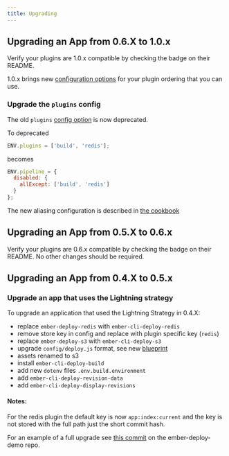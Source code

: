 ```yaml
---
title: Upgrading
---
```

## Upgrading an App from 0.6.X to 1.0.x

Verify your plugins are 1.0.x compatible by checking the badge on their README.

1.0.x brings new [configuration options](../configuration) for your plugin ordering that you can use.

### Upgrade the `plugins` config

The old `plugins` [config option](/docs/v0.6.x/aliasing-plugins/) is now deprecated.

To deprecated

```js
ENV.plugins = ['build', 'redis'];
```

becomes

```js
ENV.pipeline = {
  disabled: {
    allExcept: ['build', 'redis']
  }
};
```

The new aliasing configuration is described in [the cookbook](../including-a-plugin-twice/)

## Upgrading an App from 0.5.X to 0.6.x

Verify your plugins are 0.6.x compatible by checking the badge on their README. No other changes should be required.

## Upgrading an App from 0.4.X to 0.5.x

### Upgrade an app that uses the Lightning strategy

To upgrade an application that used the Lightning Strategy in 0.4.X:

* replace `ember-deploy-redis` with `ember-cli-deploy-redis`
* remove store key in config and replace with plugin specific key (`redis`)
* replace `ember-deploy-s3` with `ember-cli-deploy-s3`
* upgrade `config/deploy.js` format, see new [blueprint](https://github.com/ember-cli-deploy/ember-cli-deploy/blob/master/blueprints/ember-cli-deploy/files/config/deploy.js)
* assets renamed to s3
* install `ember-cli-deploy-build`
* add new `dotenv` files `.env.build.environment`
* add `ember-cli-deploy-revision-data`
* add `ember-cli-deploy-display-revisions`

#### Notes:

For the redis plugin the default key is now `app:index:current` and the key is not stored with the full path just the short commit hash.

For an example of a full upgrade see [this commit](https://github.com/ghedamat/ember-deploy-demo/commit/ad74274839a30641a5d4612a790eb8ab8007d80f) on the ember-deploy-demo repo.
